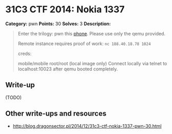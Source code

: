 # 31C3 CTF 2014: Nokia 1337

**Category:** pwn
**Points:** 30
**Solves:** 3
**Description:**

> Enter the trilogy: pwn this [phone](fon.tar.gz). Please use only the qemu provided.
>
> Remote instance requires proof of work: `nc 188.40.18.78 1024`
>
> creds:
>
> mobile/mobile
> root/root (local image only)
> Connect locally via telnet to localhost:10023 after qemu booted completely.

## Write-up

(TODO)

## Other write-ups and resources

* <http://blog.dragonsector.pl/2014/12/31c3-ctf-nokia-1337-pwn-30.html>
